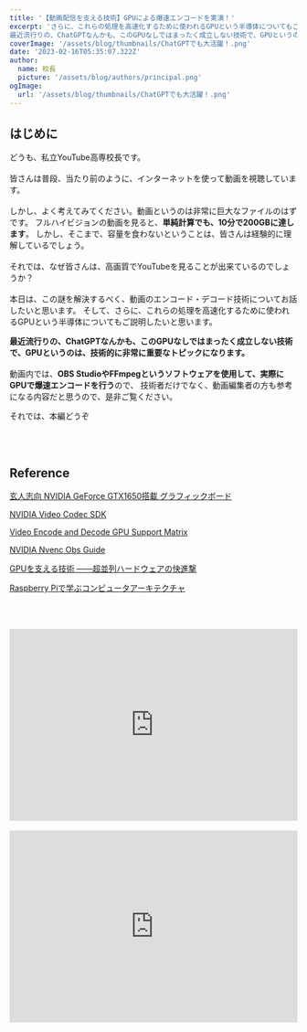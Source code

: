 ```yaml
---
title: '【動画配信を支える技術】GPUによる爆速エンコードを実演！'
excerpt: 'さらに、これらの処理を高速化するために使われるGPUという半導体についてもご説明したいと思います。
最近流行りの、ChatGPTなんかも、このGPUなしではまったく成立しない技術で、GPUというのは、技術的に非常に重要なトピックになります。'
coverImage: '/assets/blog/thumbnails/ChatGPTでも大活躍！.png'
date: '2023-02-16T05:35:07.322Z'
author:
  name: 校長
  picture: '/assets/blog/authors/principal.png'
ogImage:
  url: '/assets/blog/thumbnails/ChatGPTでも大活躍！.png'
---
```

## はじめに
どうも、私立YouTube高専校長です。
<br/><br/>
皆さんは普段、当たり前のように、インターネットを使って動画を視聴しています。
<br/><br/>
しかし、よく考えてみてください。動画というのは非常に巨大なファイルのはずです。
フルハイビジョンの動画を見ると、**単純計算でも、10分で200GBに達します**。
しかし、そこまで、容量を食わないということは、皆さんは経験的に理解しているでしょう。
<br/><br/>
それでは、なぜ皆さんは、高画質でYouTubeを見ることが出来ているのでしょうか？
<br/><br/>
本日は、この謎を解決するべく、動画のエンコード・デコード技術についてお話したいと思います。
そして、さらに、これらの処理を高速化するために使われるGPUという半導体についてもご説明したいと思います。

**最近流行りの、ChatGPTなんかも、このGPUなしではまったく成立しない技術で、GPUというのは、技術的に非常に重要なトピックになります。**
<br/><br/>
動画内では、**OBS StudioやFFmpegというソフトウェアを使用して、実際にGPUで爆速エンコードを行う**ので、
技術者だけでなく、動画編集者の方も参考になる内容だと思うので、是非ご覧ください。

それでは、本編どうぞ

<br/><br/>
## Reference

[玄人志向 NVIDIA GeForce GTX1650搭載 グラフィックボード](https://www.amazon.co.jp/%E7%8E%84%E4%BA%BA%E5%BF%97%E5%90%91-GTX1650%E6%90%AD%E8%BC%89-%E3%83%87%E3%83%A5%E3%82%A2%E3%83%AB%E3%83%95%E3%82%A1%E3%83%B3%E3%83%BB%E8%A3%9C%E5%8A%A9%E9%9B%BB%E6%BA%90%E3%81%AA%E3%81%97%E3%83%A2%E3%83%87%E3%83%AB-GF-GTX1650D6-E4GB-DF3/dp/B08PBP1F6Y)

[NVIDIA Video Codec SDK](https://developer.nvidia.com/nvidia-video-codec-sdk)

[Video Encode and Decode GPU Support Matrix](https://developer.nvidia.com/video-encode-and-decode-gpu-support-matrix-new)

[NVIDIA Nvenc Obs Guide](https://www.nvidia.com/en-us/geforce/guides/broadcasting-guide/)

[GPUを支える技術 ――超並列ハードウェアの快進撃](https://www.amazon.co.jp/GPU%E3%82%92%E6%94%AF%E3%81%88%E3%82%8B%E6%8A%80%E8%A1%93-%E2%80%95%E2%80%95%E8%B6%85%E4%B8%A6%E5%88%97%E3%83%8F%E3%83%BC%E3%83%89%E3%82%A6%E3%82%A7%E3%82%A2%E3%81%AE%E5%BF%AB%E9%80%B2%E6%92%83-%E6%8A%80%E8%A1%93%E5%9F%BA%E7%A4%8E-PRESS-plus/dp/477419056X)

[Raspberry Piで学ぶコンピュータアーキテクチャ](https://www.amazon.co.jp/Raspberry-Pi%E3%81%A7%E5%AD%A6%E3%81%B6%E3%82%B3%E3%83%B3%E3%83%94%E3%83%A5%E3%83%BC%E3%82%BF%E3%82%A2%E3%83%BC%E3%82%AD%E3%83%86%E3%82%AF%E3%83%81%E3%83%A3-Make-Eben-Upton/dp/4873118654)

<br/><br/>
<div style="position: relative; height:0px; width: 100%; padding-top: 66.6666%;">
  <iframe src="https://onedrive.live.com/embed?resid=BE72E3BA9ED96E94%211248&amp;authkey=!AHhovNgNGDZTjPs&amp;em=2&amp;wdAr=1.7777777777777777" width="560px" height="315px" frameborder="0" style="position: absolute; top: 0; left: 0; width: 100%; height: 100%;" >これは、<a target="_blank" href="https://office.com/webapps">Office</a> の機能を利用した、<a target="_blank" href="https://office.com">Microsoft Office</a> の埋め込み型のプレゼンテーションです。</iframe>
</div>
<br/>
<div style="position: relative; height:0px; width: 100%; padding-top: 66.6666%;">
  <iframe width="560" height="315" src="https://www.youtube.com/embed/2yntt9svp0g?enablejsapi=1" title="YouTube video player" frameborder="0" style="position: absolute; top: 0; left: 0; width: 100%; height: 100%;" allow="accelerometer; autoplay; clipboard-write; encrypted-media; gyroscope; picture-in-picture; web-share" allowfullscreen></iframe>
</div>